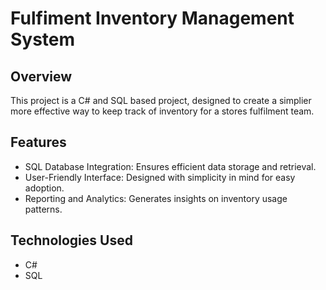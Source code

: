 # Fulfiment Inventory Management System

## Overview
This project is a C# and SQL based project, designed to create a simplier more effective way to keep track of inventory for a stores fulfilment team.
## Features
- SQL Database Integration: Ensures efficient data storage and retrieval.
- User-Friendly Interface: Designed with simplicity in mind for easy adoption.
- Reporting and Analytics: Generates insights on inventory usage patterns.

## Technologies Used
- C#
- SQL
